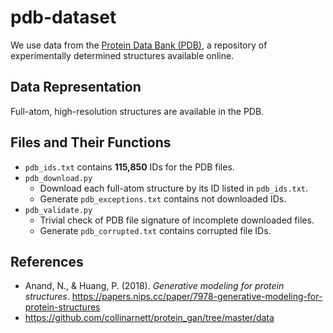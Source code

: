 # pdb-dataset

We use data from the [Protein Data Bank (PDB)](https://www.rcsb.org/), a repository of experimentally determined structures available online.

## Data Representation

Full-atom, high-resolution structures are available in the PDB.

## Files and Their Functions

- `pdb_ids.txt` contains **115,850** IDs for the PDB files.
- `pdb_download.py`
  - Download each full-atom structure by its ID listed in `pdb_ids.txt`.
  - Generate `pdb_exceptions.txt` contains not downloaded IDs.
- `pdb_validate.py`
  - Trivial check of PDB file signature of incomplete downloaded files.
  - Generate `pdb_corrupted.txt` contains corrupted file IDs.

## References

- Anand, N., & Huang, P. (2018). *Generative modeling for protein structures*. <https://papers.nips.cc/paper/7978-generative-modeling-for-protein-structures>
- <https://github.com/collinarnett/protein_gan/tree/master/data>
